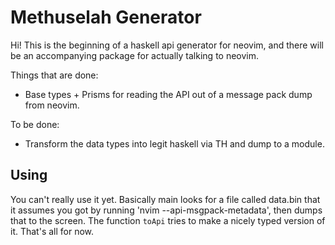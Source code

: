 Methuselah Generator
====================

Hi! This is the beginning of a haskell api generator for neovim, and there will be an accompanying package for actually talking to neovim.

Things that are done:

+ Base types + Prisms for reading the API out of a message pack dump from neovim.

To be done:

+ Transform the data types into legit haskell via TH and dump to a module.

## Using

You can't really use it yet. Basically main looks for a file called data.bin that it assumes you got by running 'nvim --api-msgpack-metadata', then dumps that to the screen. The function `toApi` tries to make a nicely typed version of it. That's all for now.
